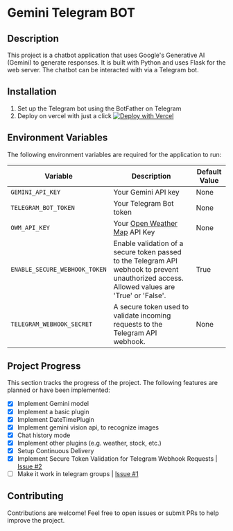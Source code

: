 # Gemini Telegram BOT

## Description
This project is a chatbot application that uses Google's Generative AI (Gemini) to generate responses. It is built with Python and uses Flask for the web server. The chatbot can be interacted with via a Telegram bot.


## Installation
1. Set up the Telegram bot using the BotFather on Telegram
2. Deploy on vercel with just a click [![Deploy with Vercel](https://vercel.com/button)](https://vercel.com/new/clone?repository-url=https://github.com/tucommenceapousser/gemini-ai-telegram-bot)

## Environment Variables
The following environment variables are required for the application to run:

   | Variable             | Description                               | Default Value |
   |----------------------|-------------------------------------------|---------------|
   | `GEMINI_API_KEY`     | Your Gemini API key                       | None          |
   | `TELEGRAM_BOT_TOKEN` | Your Telegram Bot token                   | None          |
   | `OWM_API_KEY`        | Your [Open Weather Map](https://openweathermap.org/api) API Key             | None          |
   | `ENABLE_SECURE_WEBHOOK_TOKEN` | Enable validation of a secure token passed to the Telegram API webhook to prevent unauthorized access. Allowed values are 'True' or 'False'. | True |
   | `TELEGRAM_WEBHOOK_SECRET` | A secure token used to validate incoming requests to the Telegram API webhook. | None
   
## Project Progress
This section tracks the progress of the project. The following features are planned or have been implemented:

- [x] Implement Gemini model
- [x] Implement a basic plugin
- [x] Implement DateTimePlugin
- [x] Implement gemini vision api, to recognize images
- [x] Chat history mode
- [x] Implement other plugins (e.g. weather, stock, etc.)
- [x] Setup Continuous Delivery
- [x] Implement Secure Token Validation for Telegram Webhook Requests | [Issue #2](https://github.com/benincasantonio/gemini-ai-telegram-bot/issues/2)
- [ ] Make it work in telegram groups | [Issue #1](https://github.com/benincasantonio/gemini-ai-telegram-bot/issues/1)

## Contributing

Contributions are welcome! Feel free to open issues or submit PRs to help improve the project.

